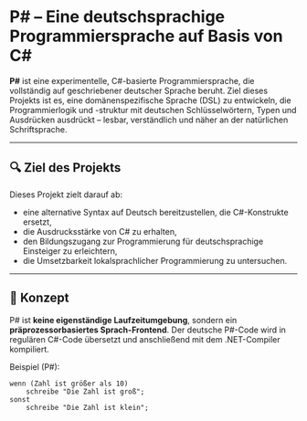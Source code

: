 # P# – Eine deutschsprachige Programmiersprache auf Basis von C#

**P#** ist eine experimentelle, C#-basierte Programmiersprache, die vollständig auf geschriebener deutscher Sprache beruht. Ziel dieses Projekts ist es, eine domänenspezifische Sprache (DSL) zu entwickeln, die Programmierlogik und -struktur mit deutschen Schlüsselwörtern, Typen und Ausdrücken ausdrückt – lesbar, verständlich und näher an der natürlichen Schriftsprache.

---

## 🔍 Ziel des Projekts

Dieses Projekt zielt darauf ab:

- eine alternative Syntax auf Deutsch bereitzustellen, die C#-Konstrukte ersetzt,
- die Ausdrucksstärke von C# zu erhalten,
- den Bildungszugang zur Programmierung für deutschsprachige Einsteiger zu erleichtern,
- die Umsetzbarkeit lokalsprachlicher Programmierung zu untersuchen.

---

## 🧠 Konzept

P# ist **keine eigenständige Laufzeitumgebung**, sondern ein **präprozessorbasiertes Sprach-Frontend**. Der deutsche P#-Code wird in regulären C#-Code übersetzt und anschließend mit dem .NET-Compiler kompiliert.

Beispiel (P#):

```psharp
wenn (Zahl ist größer als 10)
    schreibe "Die Zahl ist groß";
sonst
    schreibe "Die Zahl ist klein";
